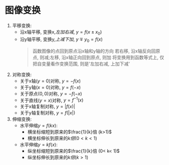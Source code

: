 # 图像变换
1. 平移变换:
    - 沿x轴平移, 变换x,*左加右减*, $y=f(x\pm x_0)$
    - 沿y轴平移, 变换y,*上减下加*, $y\mp y_0=f(x)$ 
       > 函数图像的点回到原点沿x轴和y轴的方向
        > 若右移, 沿x轴反向回原点, 则减;左移, 沿x轴正向回到原点, 则加
        > 将变换用到函数等式上, 仅把自变量看作变换范围, 则是'左加右减, 上加下减'
2. 对称变换:
    - 关于x轴($y=0$)对称, $y=-f(x)$
    - 关于y轴($x=0$)对称, $y=f(-x)$
    - 关于原点$(0, 0)$对称, $y=-f(-x)$
    - 关于直线($y=x$)对称, $y=f^{-1}(x)$
    - 关于x轴复制对称, $y=|f(x)|$
    - 关于y轴复制对称, $y=f(|x|)$
3. 伸缩变换:
    - 水平伸缩$y=f(kx)$:
        * 横坐标缩短到原来的$\frac{1}{k}倍 (k>1)$
        * 横坐标伸长到原来的$k倍 (0< k< 1)$
    - 水平伸缩$y=kf(x)$:
        * 纵坐标缩短到原来的$\frac{1}{k}倍 (0< k< 1)$
        * 纵坐标伸长到原来的$k倍 (k> 1)$
